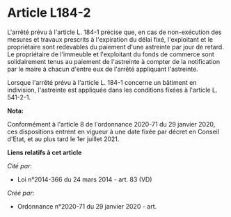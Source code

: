 # Article L184-2

L'arrêté prévu à l'article L. 184-1 précise que, en cas de non-exécution des mesures et travaux prescrits à l'expiration du
délai fixé, l'exploitant et le propriétaire sont redevables du paiement d'une astreinte par jour de retard. Le propriétaire
de l'immeuble et l'exploitant du fonds de commerce sont solidairement tenus au paiement de l'astreinte à compter de la
notification par le maire à chacun d'entre eux de l'arrêté appliquant l'astreinte.

Lorsque l'arrêté prévu à l'article L. 184-1 concerne un bâtiment en indivision, l'astreinte est appliquée dans les conditions
fixées à l'article L. 541-2-1.

**Nota:**

Conformément à l'article 8 de l'ordonnance 2020-71 du 29 janvier 2020, ces dispositions entrent en vigueur à une date fixée
par décret en Conseil d'Etat, et au plus tard le 1er juillet 2021.

**Liens relatifs à cet article**

_Cité par_:

  - Loi n°2014-366 du 24 mars 2014 - art. 83 (VD)

_Créé par_:

  - Ordonnance n°2020-71 du 29 janvier 2020 - art.
